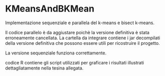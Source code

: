 # KMeansAndBKMean

Implementazione sequenziale e parallela del k-means e bisect k-means.

Il codice parallelo è da aggiustare poichè la versione definitiva è stata erroneamente cancellata. La cartella da integrare contiene i jar decompilati della versione definitiva che possono essere utili per ricostruire il progetto.

La versione sequenziale funziona correttamente.

codice R contiene gli script utilizzati per graficare i risultati illustrati dettagliatamente nella tesina allegata.


